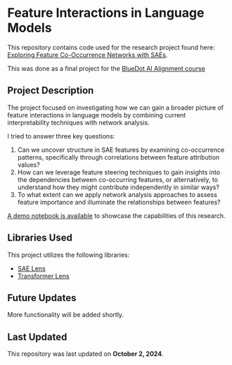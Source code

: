 # Feature Interactions in Language Models

This repository contains code used for the research project found here: [Exploring Feature Co-Occurrence Networks with SAEs](https://owenparsons.github.io/saes/).

This was done as a final project for the [BlueDot AI Alignment course](https://aisafetyfundamentals.com/alignment/)

## Project Description

The project focused on investigating how we can gain a broader picture of feature interactions in language models by combining current interpretability techniques with network analysis.

I tried to answer three key questions:

1. Can we uncover structure in SAE features by examining co-occurrence patterns, specifically through correlations between feature attribution values?
2. How can we leverage feature steering techniques to gain insights into the dependencies between co-occurring features, or alternatively, to understand how they might contribute independently in similar ways?
3. To what extent can we apply network analysis approaches to assess feature importance and illuminate the relationships between features?

[A demo notebook is available](./notebooks/connectivity_demo.ipynb) to showcase the capabilities of this research.

## Libraries Used

This project utilizes the following libraries:
- [SAE Lens](https://github.com/yourusername/sae-lens)
- [Transformer Lens](https://github.com/yourusername/transformer-lens)

## Future Updates

More functionality will be added shortly.

## Last Updated

This repository was last updated on **October 2, 2024**.
